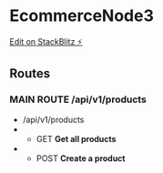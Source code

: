 # EcommerceNode3
[Edit on StackBlitz ⚡️](https://stackblitz.com/edit/stackblitz-starters-qmwfcz)

## Routes
### MAIN ROUTE /api/v1/products 
- /api/v1/products 
- - GET **Get all products**
- - POST **Create a product**


